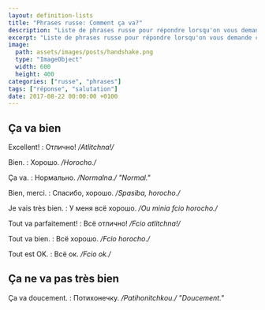 ```yaml
---
layout: definition-lists
title: "Phrases russe: Comment ça va?"
description: "Liste de phrases russe pour répondre lorsqu'on vous demande comment vous allez."
excerpt: "Liste de phrases russe pour répondre lorsqu'on vous demande comment vous allez."
image:
  path: assets/images/posts/handshake.png
  type: "ImageObject"
  width: 600
  height: 400
categories: ["russe", "phrases"]
tags: ["réponse", "salutation"]
date: 2017-08-22 00:00:00 +0100
---
```


## Ça va bien

Excellent!
: Отлично!
*/Atlitchna!/*

Bien.
: Хорошо.
*/Horocho./*

Ça va.
: Нормально.
*/Normalna./ "Normal."*

Bien, merci.
: Спасибо, хорошо.
*/Spasiba, horocho./*

Je vais très bien.
: У меня всё хорошо.
*/Ou minia fcio horocho./*

Tout va parfaitement!
: Всё отлично!
*/Fcio atlitchna!/*

Tout va bien.
: Всё хорошо.
*/Fcio horocho./*

Tout est OK.
: Всё ок.
*/Fcio ok./*


## Ça ne va pas très bien

Ça va doucement.
: Потихонечку.
*/Patihonitchkou./ "Doucement."*
